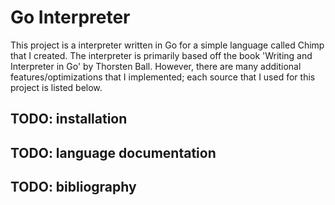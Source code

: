 # Go Interpreter

This project is a interpreter written in Go for a simple language called Chimp that I created. The interpreter is primarily based off the book 'Writing and Interpreter in Go' by Thorsten Ball. However, there are many additional features/optimizations that I implemented; each source that I used for this project is listed below.

## TODO: installation

## TODO: language documentation

## TODO: bibliography
